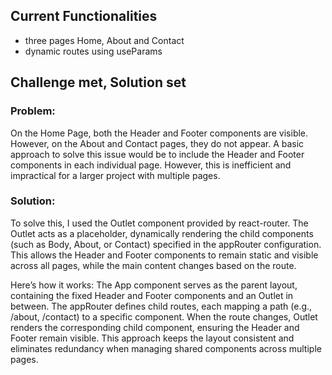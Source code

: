 ## Current Functionalities

- three pages Home, About and Contact
- dynamic routes using useParams

## Challenge met, Solution set

### Problem:

On the Home Page, both the Header and Footer components are visible. However, on the About and Contact pages, they do not appear.
A basic approach to solve this issue would be to include the Header and Footer components in each individual page. However, this is inefficient and impractical for a larger project with multiple pages.

### Solution:

To solve this, I used the Outlet component provided by react-router. The Outlet acts as a placeholder, dynamically rendering the child components (such as Body, About, or Contact) specified in the appRouter configuration. This allows the Header and Footer components to remain static and visible across all pages, while the main content changes based on the route.

Here’s how it works:
The App component serves as the parent layout, containing the fixed Header and Footer components and an Outlet in between.
The appRouter defines child routes, each mapping a path (e.g., /about, /contact) to a specific component.
When the route changes, Outlet renders the corresponding child component, ensuring the Header and Footer remain visible.
This approach keeps the layout consistent and eliminates redundancy when managing shared components across multiple pages.
